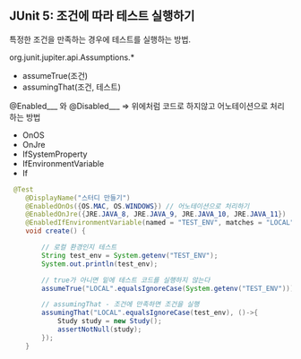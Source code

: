 ## JUnit 5: 조건에 따라 테스트 실행하기

특정한 조건을 만족하는 경우에 테스트를 실행하는 방법.

org.junit.jupiter.api.Assumptions.*
+ assumeTrue(조건)
+ assumingThat(조건, 테스트)

@Enabled___ 와 @Disabled___    =>  위에처럼 코드로 하지않고 어노테이션으로 처리하는 방법

+ OnOS
+ OnJre
+ IfSystemProperty
+ IfEnvironmentVariable
+ If

```java
 @Test
    @DisplayName("스터디 만들기")
    @EnabledOnOs({OS.MAC, OS.WINDOWS}) // 어노테이션으로 처리하기
    @EnabledOnJre({JRE.JAVA_8, JRE.JAVA_9, JRE.JAVA_10, JRE.JAVA_11})
    @EnabledIfEnvironmentVariable(named = "TEST_ENV", matches = "LOCAL") // 환경변수와 matches의 값이 서로 같으면 실행한다.
    void create() {

        // 로컬 환경인지 테스트
        String test_env = System.getenv("TEST_ENV");
        System.out.println(test_env);

        // true가 아니면 밑에 테스트 코드를 실행하지 않는다
        assumeTrue("LOCAL".equalsIgnoreCase(System.getenv("TEST_ENV")));

        // assumingThat - 조건에 만족하면 조건을 실행
        assumingThat("LOCAL".equalsIgnoreCase(test_env), ()->{
            Study study = new Study();
            assertNotNull(study);
        });
    }
```










